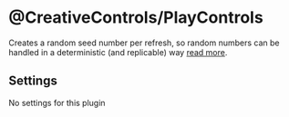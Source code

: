 # @CreativeControls/PlayControls
Creates a random seed number per refresh, so random numbers can be handled in a deterministic (and replicable) way [read more](https://en.wikipedia.org/wiki/Random_seed).

## Settings
No settings for this plugin
